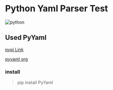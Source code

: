 Python Yaml Parser Test
=======================

![python](https://img.shields.io/badge/python-2.7-brightgreen?style=for-the-badge&logo=python)

Used PyYaml
-----------

[pypi Link](https://pypi.org/project/PyYAML/)

[pyyaml org](https://pyyaml.org/)

### install

> pip install PyYaml
